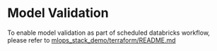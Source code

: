 # Model Validation
To enable model validation as part of scheduled databricks workflow, please refer to [mlops_stack_demo/terraform/README.md](../terraform/README.md#setting-up-model-validation)
